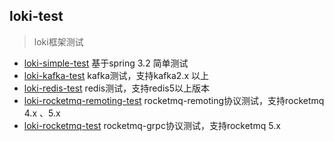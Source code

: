 ## loki-test

> loki框架测试

- [loki-simple-test](loki-simple-test)
  基于spring 3.2 简单测试
- [loki-kafka-test](loki-kafka-test)
  kafka测试，支持kafka2.x 以上
- [loki-redis-test](loki-redis-test)
  redis测试，支持redis5以上版本
- [loki-rocketmq-remoting-test](loki-rocketmq-remoting-test)
  rocketmq-remoting协议测试，支持rocketmq 4.x 、5.x
- [loki-rocketmq-test](loki-rocketmq-test)
  rocketmq-grpc协议测试，支持rocketmq 5.x 
